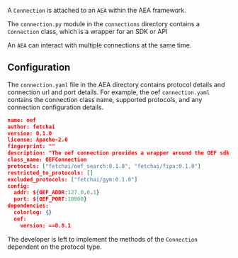 A `Connection` is attached to an `AEA` within the AEA framework.

The `connection.py` module in the `connections` directory contains a `Connection` class, 
which is a wrapper for an SDK or API

An `AEA` can interact with multiple connections at the same time.

## Configuration

The `connection.yaml` file in the AEA directory contains protocol details and connection url and port details. For example, the oef `connection.yaml` contains the connection class name, supported protocols, and any connection configuration details.

``` json
name: oef
author: fetchai
version: 0.1.0
license: Apache-2.0
fingerprint: ""
description: "The oef connection provides a wrapper around the OEF sdk."
class_name: OEFConnection
protocols: ["fetchai/oef_search:0.1.0", "fetchai/fipa:0.1.0"]
restricted_to_protocols: []
excluded_protocols: ["fetchai/gym:0.1.0"]
config:
  addr: ${OEF_ADDR:127.0.0.1}
  port: ${OEF_PORT:10000}
dependencies:
  colorlog: {}
  oef:
    version: ==0.8.1
```


The developer is left to implement the methods of the `Connection` dependent on the protocol type. 

<br />



